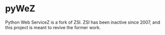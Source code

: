 pyWeZ
=====

Python Web ServiceZ is a fork of ZSI. ZSI has been inactive since 2007, and this project is meant to revive the former work.
